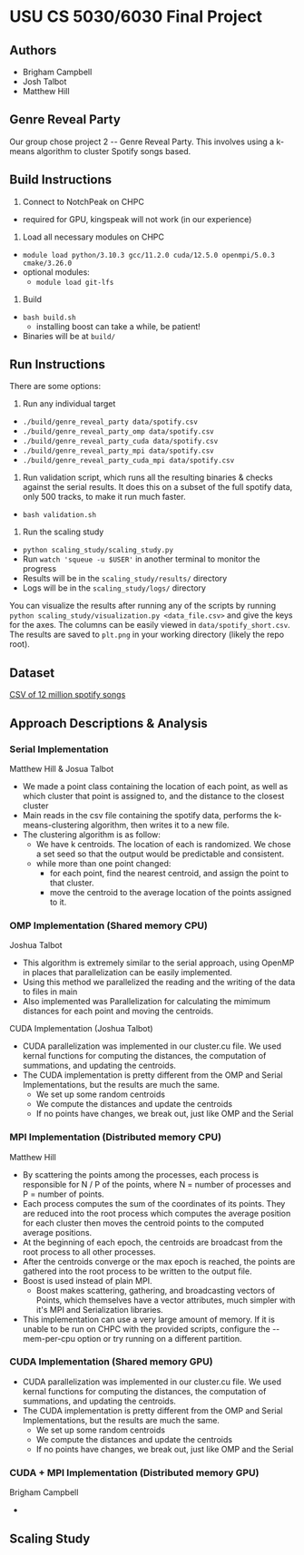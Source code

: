 # USU CS 5030/6030 Final Project

## Authors

- Brigham Campbell
- Josh Talbot
- Matthew Hill

## Genre Reveal Party

Our group chose project 2 -- Genre Reveal Party. This involves using a k-means algorithm to cluster Spotify songs based.

## Build Instructions

1. Connect to NotchPeak on CHPC
  - required for GPU, kingspeak will not work (in our experience)
1. Load all necessary modules on CHPC
  - `module load python/3.10.3 gcc/11.2.0 cuda/12.5.0 openmpi/5.0.3 cmake/3.26.0`
  - optional modules:
    - `module load git-lfs`
1. Build
  - `bash build.sh`
    - installing boost can take a while, be patient!
  - Binaries will be at `build/`

## Run Instructions

There are some options:

1. Run any individual target
  - `./build/genre_reveal_party data/spotify.csv`
  - `./build/genre_reveal_party_omp data/spotify.csv`
  - `./build/genre_reveal_party_cuda data/spotify.csv`
  - `./build/genre_reveal_party_mpi data/spotify.csv`
  - `./build/genre_reveal_party_cuda_mpi data/spotify.csv`
1. Run validation script, which runs all the resulting binaries & checks against the serial results. It does this on a subset of the full spotify data, only 500 tracks, to make it run much faster.
  - `bash validation.sh`
1. Run the scaling study
  - `python scaling_study/scaling_study.py`
  - Run `watch 'squeue -u $USER'` in another terminal to monitor the progress
  - Results will be in the `scaling_study/results/` directory
  - Logs will be in the `scaling_study/logs/` directory

You can visualize the results after running any of the scripts by running `python scaling_study/visualization.py <data_file.csv>` and give the keys for the axes. The columns can be easily viewed in `data/spotify_short.csv`. The results are saved to `plt.png` in your working directory (likely the repo root).

## Dataset

[CSV of 12 million spotify songs](https://www.kaggle.com/datasets/rodolfofigueroa/spotify-12m-songs)

## Approach Descriptions & Analysis

### Serial Implementation

Matthew Hill & Josua Talbot

- We made a point class containing the location of each point, as well as which cluster that point is assigned to, and the distance to the closest cluster
- Main reads in the csv file containing the spotify data, performs the k-means-clustering algorithm, then writes it to a new file.
- The clustering algorithm is as follow:
  - We have k centroids. The location of each is randomized. We chose a set seed so that the output would be predictable and consistent.
  - while more than one point changed:
    - for each point, find the nearest centroid, and assign the point to that cluster.
    - move the centroid to the average location of the points assigned to it.
      

### OMP Implementation (Shared memory CPU)

Joshua Talbot

- This algorithm is extremely similar to the serial approach, using OpenMP in places that parallelization can be easily implemented.
- Using this method we parallelized the reading and the writing of the data to files in main
- Also implemented was Parallelization for calculating the mimimum distances for each point and moving the centroids. 

CUDA Implementation (Joshua Talbot)
- CUDA parallelization was implemented in our cluster.cu file. We used kernal functions for computing the distances, the computation of summations, and updating the centroids.
- The CUDA implementation is pretty different from the OMP and Serial Implementations, but the results are much the same.
  - We set up some random centroids
  - We compute the distances and update the centroids
  - If no points have changes, we break out, just like OMP and the Serial

### MPI Implementation (Distributed memory CPU)

Matthew Hill

- By scattering the points among the processes, each process is responsible for N / P of the points, where N = number of processes and P = number of points.
- Each process computes the sum of the coordinates of its points. They are reduced into the root process which computes the average position for each cluster then moves the centroid points to the computed average positions.
- At the beginning of each epoch, the centroids are broadcast from the root process to all other processes.
- After the centroids converge or the max epoch is reached, the points are gathered into the root process to be written to the output file.
- Boost is used instead of plain MPI.
  - Boost makes scattering, gathering, and broadcasting vectors of Points, which themselves have a vector attributes, much simpler with it's MPI and Serialization libraries.
- This implementation can use a very large amount of memory. If it is unable to be run on CHPC with the provided scripts, configure the --mem-per-cpu option or try running on a different partition.

### CUDA Implementation (Shared memory GPU)

- CUDA parallelization was implemented in our cluster.cu file. We used kernal functions for computing the distances, the computation of summations, and updating the centroids.
- The CUDA implementation is pretty different from the OMP and Serial Implementations, but the results are much the same.
  - We set up some random centroids
  - We compute the distances and update the centroids
  - If no points have changes, we break out, just like OMP and the Serial

### CUDA + MPI Implementation (Distributed memory GPU)

Brigham Campbell

- 

## Scaling Study

